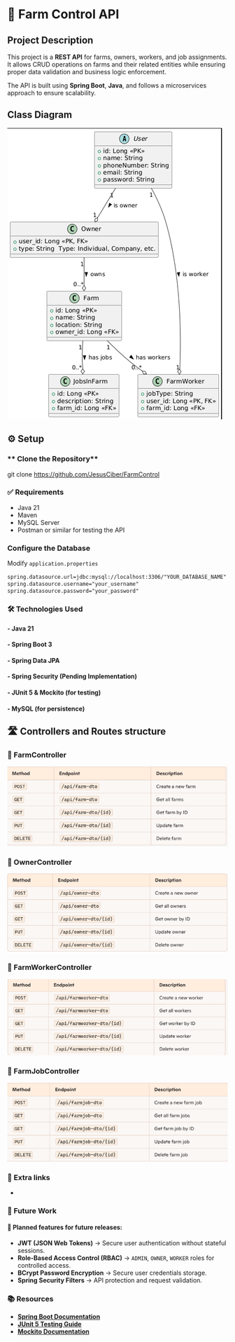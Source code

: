 # 🌱 Farm Control API

## Project Description

This project is a **REST API** for  farms, owners, workers, and job assignments. It allows CRUD operations on farms and their related entities while ensuring proper data validation and business logic enforcement.

The API is built using **Spring Boot**, **Java**, and follows a microservices approach to ensure scalability.


## Class Diagram
![Diagrama UML.png](src/main/resources/images/Diagrama%20UML.png)

## ⚙️ Setup
### ** Clone the Repository**
git clone https://github.com/JesusCiber/FarmControl

### ✅ Requirements
- Java 21
- Maven
- MySQL Server
- Postman or similar for testing the API


### Configure the Database
Modify `application.properties`

```properties
spring.datasource.url=jdbc:mysql://localhost:3306/"YOUR_DATABASE_NAME"
spring.datasource.username="your_username"
spring.datasource.password="your_password"
```

### 🛠 Technologies Used
#### - Java 21

#### - Spring Boot 3

#### - Spring Data JPA

#### - Spring Security (Pending Implementation)

#### - JUnit 5 & Mockito (for testing)

#### - MySQL (for persistence)


## 🛣 Controllers and Routes structure
### 📌 FarmController

![img.png](src/main/resources/images/img.png)

### 📌 OwnerController

![img_1.png](src/main/resources/images/img_1.png)

### 📌 FarmWorkerController

![img_2.png](src/main/resources/images/img_2.png)

### 📌 FarmJobController

![img_3.png](src/main/resources/images/img_3.png)


### 🔗 Extra links
- 



### 🔮 Future Work
#### 🚀 Planned features for future releases:

- **JWT (JSON Web Tokens)** → Secure user authentication without stateful sessions.
- **Role-Based Access Control (RBAC)** → `ADMIN`, `OWNER`, `WORKER` roles for controlled access.
- **BCrypt Password Encryption** → Secure user credentials storage.
- **Spring Security Filters** → API protection and request validation.


### 📚 Resources
- **[Spring Boot Documentation](https://spring.io/projects/spring-boot)** 
- **[JUnit 5 Testing Guide](https://junit.org/junit5/docs/current/user-guide/)**
- **[Mockito Documentation](https://site.mockito.org/)**
